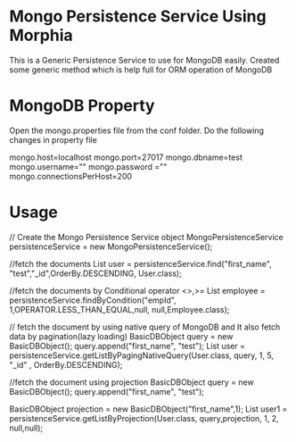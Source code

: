 Mongo Persistence Service Using Morphia
==========================
This is a Generic Persistence Service to use for MongoDB easily. Created some generic method which is help full for ORM operation of MongoDB

MongoDB Property
==========================
Open the mongo.properties file from the conf folder.
Do the following changes in property file

mongo.host=localhost
mongo.port=27017
mongo.dbname=test
mongo.username=""
mongo.password =""
mongo.connectionsPerHost=200

Usage
==========================
// Create the Mongo Persistence Service object
MongoPersistenceService persistenceService = new MongoPersistenceService();

//fetch the documents
List<User> user =  persistenceService.find("first_name", "test","_id",OrderBy.DESCENDING, User.class);
	
//fetch the documents by Conditional operator <>,>=
List<Employee> employee = persistenceService.findByCondition("empId", 1,OPERATOR.LESS_THAN_EQUAL,null, null,Employee.class);

// fetch the document by using native query of MongoDB and It also fetch data by pagination(lazy loading)
BasicDBObject query = new BasicDBObject();
query.append("first_name", "test");
List<User> user =  persistenceService.getListByPagingNativeQuery(User.class, query, 1, 5, "_id" , OrderBy.DESCENDING);

//fetch the document using projection 
BasicDBObject query = new BasicDBObject();
query.append("first_name", "test");

BasicDBObject projection = new BasicDBObject("first_name",1);
List<User> user1 =  persistenceService.getListByProjection(User.class, query,projection, 1, 2, null,null);
